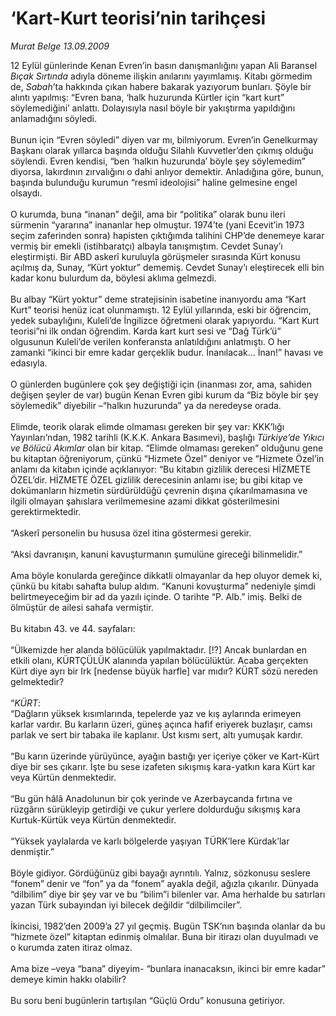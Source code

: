 # ‘Kart-Kurt teorisi’nin tarihçesi

*Murat Belge 13.09.2009*

<div class="taraf_structure_2col_1zq">
<div class="margen_n">



 <p>12 Eylül günlerinde Kenan Evren’in basın danışmanlığını yapan Ali Baransel <i>Bıçak Sırtında</i> adıyla döneme ilişkin anılarını yayımlamış. Kitabı görmedim de, <i>Sabah</i>’ta hakkında çıkan habere bakarak yazıyorum bunları. Şöyle bir alıntı yapılmış: “Evren bana, ‘halk huzurunda Kürtler için “kart kurt” söylemediğini’ anlattı. Dolayısıyla nasıl böyle bir yakıştırma yapıldığını anlamadığını söyledi. <br/><br/>Bunun için “Evren söyledi” diyen var mı, bilmiyorum. Evren’in Genelkurmay Başkanı olarak yıllarca başında olduğu Silahlı Kuvvetler’den çıkmış olduğu söylendi. Evren kendisi, “ben ‘halkın huzurunda’ böyle şey söylemedim” diyorsa, lakırdının zırvalığını o dahi anlıyor demektir. Anladığına göre, bunun, başında bulunduğu kurumun “resmî ideolojisi” haline gelmesine engel olsaydı. <br/><br/>O kurumda, buna “inanan” değil, ama bir “politika” olarak bunu ileri sürmenin “yararına” inananlar hep olmuştur. 1974’te (yani Ecevit’in 1973 seçim zaferinden sonra) hapisten çıktığımda talihini CHP’de denemeye karar vermiş bir emekli (istihbaratçı) albayla tanışmıştım. Cevdet Sunay’ı eleştirmişti. Bir ABD askerî kuruluyla görüşmeler sırasında Kürt konusu açılmış da, Sunay, “Kürt yoktur” dememiş. Cevdet Sunay’ı eleştirecek elli bin kadar konu bulurdum da, böylesi aklıma gelmezdi. <br/><br/>Bu albay “Kürt yoktur” deme stratejisinin isabetine inanıyordu ama “Kart Kurt” teorisi henüz icat olunmamıştı. 12 Eylül yıllarında, eski bir öğrencim, yedek subaylığını, Kuleli’de İngilizce öğretmeni olarak yapıyordu. “Kart Kurt teorisi”ni ilk ondan öğrendim. Karda kart kurt sesi ve “Dağ Türk’ü” olgusunun Kuleli’de verilen konferansta anlatıldığını anlatmıştı. O her zamanki “ikinci bir emre kadar gerçeklik budur. İnanılacak... İnan!” havası ve edasıyla. <br/><br/>O günlerden bugünlere çok şey değiştiği için (inanması zor, ama, sahiden değişen şeyler de var) bugün Kenan Evren gibi kurum da “Biz böyle bir şey söylemedik” diyebilir –“halkın huzurunda” ya da neredeyse orada. <br/><br/>Elimde, teorik olarak elimde olmaması gereken bir şey var: KKK’lığı Yayınları’ndan, 1982 tarihli (K.K.K. Ankara Basımevi), başlığı <i>Türkiye’de Yıkıcı ve Bölücü Akımlar</i> olan bir kitap. “Elimde olmaması gereken” olduğunu gene bu kitaptan öğreniyorum, çünkü “Hizmete Özel” deniyor ve “Hizmete Özel’in anlamı da kitabın içinde açıklanıyor: “Bu kitabın gizlilik derecesi HİZMETE ÖZEL’dir. HİZMETE ÖZEL gizlilik derecesinin anlamı ise; bu gibi kitap ve dokümanların hizmetin sürdürüldüğü çevrenin dışına çıkarılmamasına ve ilgili olmayan şahıslara verilmemesine azami dikkat gösterilmesini gerektirmektedir. <br/><br/>“Askerî personelin bu hususa özel itina göstermesi gerekir. <br/><br/>“Aksi davranışın, kanuni kavuşturmanın şumulüne gireceği bilinmelidir.” <br/><br/>Ama böyle konularda gereğince dikkatli olmayanlar da hep oluyor demek ki, çünkü bu kitabı sahafta bulup aldım. “Kanuni kovuşturma” nedeniyle şimdi belirtmeyeceğim bir ad da yazılı içinde. O tarihte “P. Alb.” imiş. Belki de ölmüştür de ailesi sahafa vermiştir. <br/><br/>Bu kitabın 43. ve 44. sayfaları: <br/><br/>“Ülkemizde her alanda bölücülük yapılmaktadır. [!?] Ancak bunlardan en etkili olanı, KÜRTÇÜLÜK alanında yapılan bölücülüktür. Acaba gerçekten Kürt diye ayrı bir Irk [nedense büyük harfle] var mıdır? KÜRT sözü nereden gelmektedir? <br/><br/>“<i>KÜRT</i>: <br/>“Dağların yüksek kısımlarında, tepelerde yaz ve kış aylarında erimeyen karlar vardır. Bu karların üzeri, güneş açınca hafif eriyerek buzlaşır, camsı parlak ve sert bir tabaka ile kaplanır. Üst kısmı sert, altı yumuşak kardır. <br/><br/>“Bu karın üzerinde yürüyünce, ayağın bastığı yer içeriye çöker ve Kart-Kürt diye bir ses çıkarır. İşte bu sese izafeten sıkışmış kara-yatkın kara Kürt kar veya Kürtün denmektedir. <br/><br/>“Bu gün hâlâ Anadolunun bir çok yerinde ve Azerbaycanda fırtına ve rüzgârın sürükleyip getirdiği ve çukur yerlere doldurduğu sıkışmış kara Kurtuk-Kürtük veya Kürtün denmektedir. <br/><br/>“Yüksek yaylalarda ve karlı bölgelerde yaşıyan TÜRK’lere Kürdak’lar denmiştir.” <br/><br/>Böyle gidiyor. Gördüğünüz gibi bayağı ayrıntılı. Yalnız, sözkonusu seslere “fonem” denir ve “fon” ya da “fonem” ayakla değil, ağızla çıkarılır. Dünyada “dilbilim” diye bir şey var ve bu “bilim”i bilenler var. Ama herhalde bu satırları yazan Türk subayından iyi bilecek değildir “dilbilimciler”. <br/><br/>İkincisi, 1982’den 2009’a 27 yıl geçmiş. Bugün TSK’nın başında olanlar da bu “hizmete özel” kitaptan edinmiş olmalılar. Buna bir itirazı olan duyulmadı ve o kurumda zaten itiraz olmaz. <br/><br/>Ama bize –veya “bana” diyeyim- “bunlara inanacaksın, ikinci bir emre kadar” demeye kimin hakkı olabilir? <br/><br/>Bu soru beni bugünlerin tartışılan “Güçlü Ordu” konusuna getiriyor.</p>
<br/>
<br/>
<br/>



<br/>


<div id="taraf_not">
</div>

</div>


</div>
